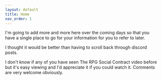 ```yaml
---
layout: default
title: Home
nav_order: 1
---
```


I'm going to add more and more here over the coming days so that you have a single place to go for your information for you to refer to later.

I thought it would be better than having to scroll back through discord posts.

I don't know if any of you have seen The RPG Social Contract video before but it's easy viewing and I'd appreciate it if you could watch it.  Comments are very welcome obviously.


